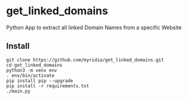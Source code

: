 # get_linked_domains
Python App to extract all linked Domain Names from a specific Website

## Install
```
git clone https://github.com/myridia/get_linked_domains.git
cd get_linked_domains
python3 -m venv env
. env/bin/activate
pip install pip --upgrade
pip install -r requirements.txt
./main.py
```
